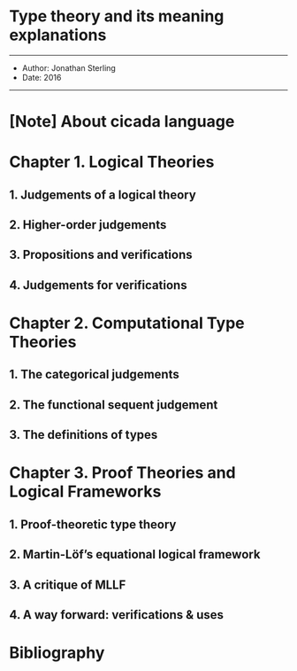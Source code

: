 # Type theory and its meaning explanations

------
- Author: Jonathan Sterling
- Date: 2016
------

# [Note] About cicada language



# Chapter 1. Logical Theories

## 1. Judgements of a logical theory
## 2. Higher-order judgements
## 3. Propositions and verifications
## 4. Judgements for verifications

# Chapter 2. Computational Type Theories

## 1. The categorical judgements
## 2. The functional sequent judgement
## 3. The definitions of types

# Chapter 3. Proof Theories and Logical Frameworks

## 1. Proof-theoretic type theory
## 2. Martin-Löf’s equational logical framework
## 3. A critique of MLLF
## 4. A way forward: verifications & uses

# Bibliography
